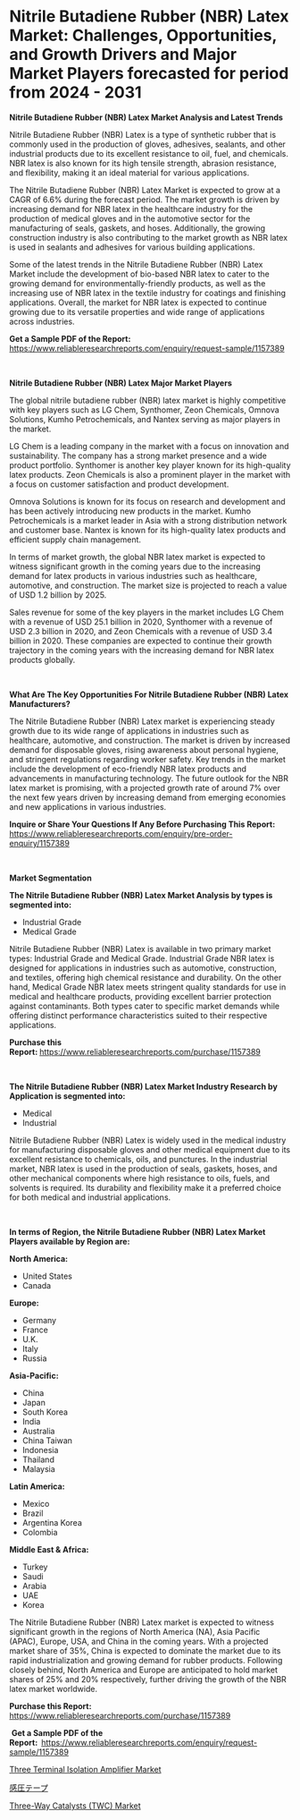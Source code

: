 <p><h1>Nitrile Butadiene Rubber (NBR) Latex Market: Challenges, Opportunities, and Growth Drivers and Major Market Players forecasted for period from 2024 - 2031</h1></p><p><strong>Nitrile Butadiene Rubber (NBR) Latex Market Analysis and Latest Trends</strong></p>
<p><p>Nitrile Butadiene Rubber (NBR) Latex is a type of synthetic rubber that is commonly used in the production of gloves, adhesives, sealants, and other industrial products due to its excellent resistance to oil, fuel, and chemicals. NBR latex is also known for its high tensile strength, abrasion resistance, and flexibility, making it an ideal material for various applications.</p><p>The Nitrile Butadiene Rubber (NBR) Latex Market is expected to grow at a CAGR of 6.6% during the forecast period. The market growth is driven by increasing demand for NBR latex in the healthcare industry for the production of medical gloves and in the automotive sector for the manufacturing of seals, gaskets, and hoses. Additionally, the growing construction industry is also contributing to the market growth as NBR latex is used in sealants and adhesives for various building applications.</p><p>Some of the latest trends in the Nitrile Butadiene Rubber (NBR) Latex Market include the development of bio-based NBR latex to cater to the growing demand for environmentally-friendly products, as well as the increasing use of NBR latex in the textile industry for coatings and finishing applications. Overall, the market for NBR latex is expected to continue growing due to its versatile properties and wide range of applications across industries.</p></p>
<p><strong>Get a Sample PDF of the Report:&nbsp;</strong> <a href="https://www.reliableresearchreports.com/enquiry/request-sample/1157389">https://www.reliableresearchreports.com/enquiry/request-sample/1157389</a></p>
<p>&nbsp;</p>
<p><strong>Nitrile Butadiene Rubber (NBR) Latex Major Market Players</strong></p>
<p><p>The global nitrile butadiene rubber (NBR) latex market is highly competitive with key players such as LG Chem, Synthomer, Zeon Chemicals, Omnova Solutions, Kumho Petrochemicals, and Nantex serving as major players in the market. </p><p>LG Chem is a leading company in the market with a focus on innovation and sustainability. The company has a strong market presence and a wide product portfolio. Synthomer is another key player known for its high-quality latex products. Zeon Chemicals is also a prominent player in the market with a focus on customer satisfaction and product development. </p><p>Omnova Solutions is known for its focus on research and development and has been actively introducing new products in the market. Kumho Petrochemicals is a market leader in Asia with a strong distribution network and customer base. Nantex is known for its high-quality latex products and efficient supply chain management. </p><p>In terms of market growth, the global NBR latex market is expected to witness significant growth in the coming years due to the increasing demand for latex products in various industries such as healthcare, automotive, and construction. The market size is projected to reach a value of USD 1.2 billion by 2025.</p><p>Sales revenue for some of the key players in the market includes LG Chem with a revenue of USD 25.1 billion in 2020, Synthomer with a revenue of USD 2.3 billion in 2020, and Zeon Chemicals with a revenue of USD 3.4 billion in 2020. These companies are expected to continue their growth trajectory in the coming years with the increasing demand for NBR latex products globally.</p></p>
<p>&nbsp;</p>
<p><strong>What Are The Key Opportunities For Nitrile Butadiene Rubber (NBR) Latex Manufacturers?</strong></p>
<p><p>The Nitrile Butadiene Rubber (NBR) Latex market is experiencing steady growth due to its wide range of applications in industries such as healthcare, automotive, and construction. The market is driven by increased demand for disposable gloves, rising awareness about personal hygiene, and stringent regulations regarding worker safety. Key trends in the market include the development of eco-friendly NBR latex products and advancements in manufacturing technology. The future outlook for the NBR latex market is promising, with a projected growth rate of around 7% over the next few years driven by increasing demand from emerging economies and new applications in various industries.</p></p>
<p><strong>Inquire or Share Your Questions If Any Before Purchasing This Report:</strong> <a href="https://www.reliableresearchreports.com/enquiry/pre-order-enquiry/1157389">https://www.reliableresearchreports.com/enquiry/pre-order-enquiry/1157389</a></p>
<p>&nbsp;</p>
<p><strong>Market Segmentation</strong></p>
<p><strong>The Nitrile Butadiene Rubber (NBR) Latex Market Analysis by types is segmented into:</strong></p>
<p><ul><li>Industrial Grade</li><li>Medical Grade</li></ul></p>
<p><p>Nitrile Butadiene Rubber (NBR) Latex is available in two primary market types: Industrial Grade and Medical Grade. Industrial Grade NBR latex is designed for applications in industries such as automotive, construction, and textiles, offering high chemical resistance and durability. On the other hand, Medical Grade NBR latex meets stringent quality standards for use in medical and healthcare products, providing excellent barrier protection against contaminants. Both types cater to specific market demands while offering distinct performance characteristics suited to their respective applications.</p></p>
<p><strong>Purchase this Report:&nbsp;</strong><a href="https://www.reliableresearchreports.com/purchase/1157389">https://www.reliableresearchreports.com/purchase/1157389</a></p>
<p>&nbsp;</p>
<p><strong>The Nitrile Butadiene Rubber (NBR) Latex Market Industry Research by Application is segmented into:</strong></p>
<p><ul><li>Medical</li><li>Industrial</li></ul></p>
<p><p>Nitrile Butadiene Rubber (NBR) Latex is widely used in the medical industry for manufacturing disposable gloves and other medical equipment due to its excellent resistance to chemicals, oils, and punctures. In the industrial market, NBR latex is used in the production of seals, gaskets, hoses, and other mechanical components where high resistance to oils, fuels, and solvents is required. Its durability and flexibility make it a preferred choice for both medical and industrial applications.</p></p>
<p>&nbsp;</p>
<p><strong>In terms of Region, the Nitrile Butadiene Rubber (NBR) Latex Market Players available by Region are:</strong></p>
<p>
    <p> <strong> North America: </strong>
        <ul>
            <li>United States</li>
            <li>Canada</li>
        </ul>
        </p> 
    <p> <strong> Europe: </strong>
        <ul>
            <li>Germany</li>
            <li>France</li>
            <li>U.K.</li>
            <li>Italy</li>
            <li>Russia</li>
        </ul>
        </p> 
    <p> <strong> Asia-Pacific: </strong>
        <ul>
            <li>China</li>
            <li>Japan</li>
            <li>South Korea</li>
            <li>India</li>
            <li>Australia</li>
            <li>China Taiwan</li>
            <li>Indonesia</li>
            <li>Thailand</li>
            <li>Malaysia</li>
        </ul>
        </p> 
    <p> <strong> Latin America: </strong>
        <ul>
            <li>Mexico</li>
            <li>Brazil</li>
            <li>Argentina Korea</li>
            <li>Colombia</li>
        </ul>
        </p> 
    <p> <strong> Middle East & Africa: </strong>
        <ul>
            <li>Turkey</li>
            <li>Saudi</li>
            <li>Arabia</li>
            <li>UAE</li>
            <li>Korea</li>
        </ul>
    </p>
    </p>
<p><p>The Nitrile Butadiene Rubber (NBR) Latex market is expected to witness significant growth in the regions of North America (NA), Asia Pacific (APAC), Europe, USA, and China in the coming years. With a projected market share of 35%, China is expected to dominate the market due to its rapid industrialization and growing demand for rubber products. Following closely behind, North America and Europe are anticipated to hold market shares of 25% and 20% respectively, further driving the growth of the NBR latex market worldwide.</p></p>
<p><strong>Purchase this Report: </strong><a href="https://www.reliableresearchreports.com/purchase/1157389">https://www.reliableresearchreports.com/purchase/1157389</a></p>
<p>&nbsp;<strong>Get a Sample PDF of the Report:&nbsp;&nbsp;</strong><a href="https://www.reliableresearchreports.com/enquiry/request-sample/1157389">https://www.reliableresearchreports.com/enquiry/request-sample/1157389</a></p>
<p><strong></strong></p>
<p><p><a href="https://nifty-kite-d51.notion.site/Three-Terminal-Isolation-Amplifier-Market-Challenges-Opportunities-and-Growth-Drivers-and-Major-M-371fbaa572274dc2b6fad0bbef8dee38">Three Terminal Isolation Amplifier Market</a></p><p><a href="https://github.com/oafhukehf4709715/Market-Research-Report-List-1/blob/main/1059055194528.md">感圧テープ</a></p><p><a href="https://github.com/WillieWoodard/Market-Research-Report-List-3/blob/main/three-way-catalysts-twc-market.md">Three-Way Catalysts (TWC) Market</a></p></p>